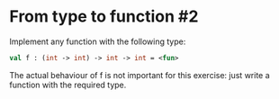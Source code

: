 # From type to function #2

Implement any function with the following type:
```ocaml
val f : (int -> int) -> int -> int = <fun>
```
The actual behaviour of f is not important for this exercise: just write a function with the required type.
